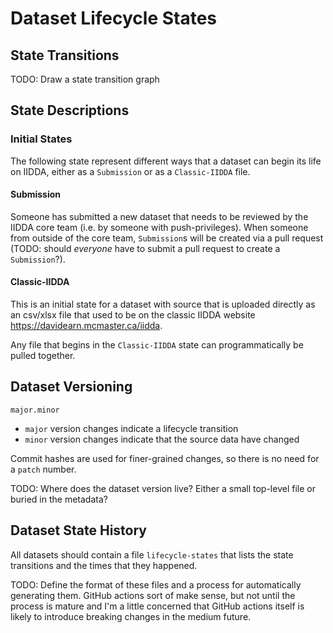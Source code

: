# Dataset Lifecycle States

## State Transitions

TODO: Draw a state transition graph

## State Descriptions

### Initial States

The following state represent different ways that a dataset can begin its life on IIDDA, either as a `Submission` or as a `Classic-IIDDA` file.

#### Submission

Someone has submitted a new dataset that needs to be reviewed by the IIDDA core team (i.e. by someone with push-privileges). When someone from outside of the core team, `Submission`s will be created via a pull request (TODO: should _everyone_ have to submit a pull request to create a `Submission`?).

#### Classic-IIDDA

This is an initial state for a dataset with source that is uploaded directly as an csv/xlsx file that used to be on the classic IIDDA website https://davidearn.mcmaster.ca/iidda.

Any file that begins in the `Classic-IIDDA` state can programmatically be pulled together.

## Dataset Versioning

`major.minor`

* `major` version changes indicate a lifecycle transition
* `minor` version changes indicate that the source data have changed

Commit hashes are used for finer-grained changes, so there is no need for a `patch` number.

TODO: Where does the dataset version live? Either a small top-level file or buried in the metadata?

## Dataset State History

All datasets should contain a file `lifecycle-states` that lists the state transitions and the times that they happened.

TODO: Define the format of these files and a process for automatically generating them. GitHub actions sort of make sense, but not until the process is mature and I'm a little concerned that GitHub actions itself is likely to introduce breaking changes in the medium future.
